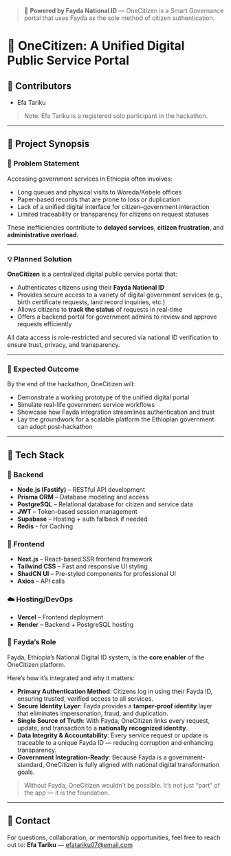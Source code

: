 > 🚨 **Powered by Fayda National ID** — OneCitizen is a Smart Governance portal that uses Fayda as the sole method of citizen authentication.

# 📘 OneCitizen: A Unified Digital Public Service Portal

## 👥 Contributors

- Efa Tariku

> Note: Efa Tariku is a registered solo participant in the hackathon.

---

## 🧠 Project Synopsis

### 🚨 Problem Statement

Accessing government services in Ethiopia often involves:
- Long queues and physical visits to Woreda/Kebele offices
- Paper-based records that are prone to loss or duplication
- Lack of a unified digital interface for citizen–government interaction
- Limited traceability or transparency for citizens on request statuses

These inefficiencies contribute to **delayed services**, **citizen frustration**, and **administrative overload**.

---

### 💡 Planned Solution

**OneCitizen** is a centralized digital public service portal that:
- Authenticates citizens using their **Fayda National ID**
- Provides secure access to a variety of digital government services (e.g., birth certificate requests, land record inquiries, etc.)
- Allows citizens to **track the status** of requests in real-time
- Offers a backend portal for government admins to review and approve requests efficiently

All data access is role-restricted and secured via national ID verification to ensure trust, privacy, and transparency.

---

### 🎯 Expected Outcome

By the end of the hackathon, OneCitizen will:
- Demonstrate a working prototype of the unified digital portal
- Simulate real-life government service workflows
- Showcase how Fayda integration streamlines authentication and trust
- Lay the groundwork for a scalable platform the Ethiopian government can adopt post-hackathon

---

## 🧰 Tech Stack

### 🔧 Backend
- **Node.js (Fastify)** – RESTful API development
- **Prisma ORM** – Database modeling and access
- **PostgreSQL** – Relational database for citizen and service data
- **JWT** – Token-based session management
- **Supabase** – Hosting + auth fallback if needed
-  **Redis** -  for Caching

### 🎨 Frontend
- **Next.js** – React-based SSR frontend framework
- **Tailwind CSS** – Fast and responsive UI styling
- **ShadCN UI** – Pre-styled components for professional UI
- **Axios** – API calls

### ☁️ Hosting/DevOps
- **Vercel** – Frontend deployment
- **Render** – Backend + PostgreSQL hosting

### 🪪 Fayda’s Role

Fayda, Ethiopia’s National Digital ID system, is the **core enabler** of the OneCitizen platform.

Here’s how it’s integrated and why it matters:

- **Primary Authentication Method**: Citizens log in using their Fayda ID, ensuring trusted, verified access to all services.
- **Secure Identity Layer**: Fayda provides a **tamper-proof identity** layer that eliminates impersonation, fraud, and duplication.
- **Single Source of Truth**: With Fayda, OneCitizen links every request, update, and transaction to a **nationally recognized identity**.
- **Data Integrity & Accountability**: Every service request or update is traceable to a unique Fayda ID — reducing corruption and enhancing transparency.
- **Government Integration-Ready**: Because Fayda is a government-standard, OneCitizen is fully aligned with national digital transformation goals.

> Without Fayda, OneCitizen wouldn’t be possible. It’s not just “part” of the app — it *is* the foundation.


---

## 💬 Contact

For questions, collaboration, or mentorship opportunities, feel free to reach out to:
**Efa Tariku** — efatariku07@email.com
